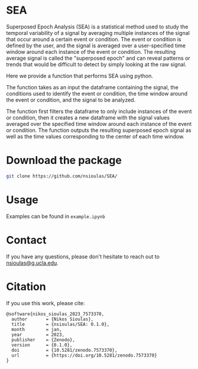 # SEA

Superposed Epoch Analysis (SEA) is a statistical method used to study the temporal variability of a signal by averaging multiple instances of the signal that occur around a certain event or condition. The event or condition is defined by the user, and the signal is averaged over a user-specified time window around each instance of the event or condition. The resulting average signal is called the "superposed epoch" and can reveal patterns or trends that would be difficult to detect by simply looking at the raw signal.

Here we provide a function that performs SEA using python.

The function takes as an input the dataframe containing the signal, the conditions used to identify the event or condition, the time window around the event or condition, and the signal to be analyzed. 

The function  first filters the dataframe to only include instances of the event or condition, then it creates a new dataframe with the signal values averaged over the specified time window around each instance of the event or condition. The function outputs the resulting superposed epoch signal as well as the time values corresponding to the center of each time window.


 # Download the package
``` bash
git clone https://github.com/nsioulas/SEA/
```

# Usage

Examples can be found in ```example.ipynb```

# Contact
If you have any questions, please don't hesitate to reach out to nsioulas@g.ucla.edu.

# Citation

If you use this work, please cite:

```
@software{nikos_sioulas_2023_7573370,
  author       = {Nikos Sioulas},
  title        = {nsioulas/SEA: 0.1.0},
  month        = jan,
  year         = 2023,
  publisher    = {Zenodo},
  version      = {0.1.0},
  doi          = {10.5281/zenodo.7573370},
  url          = {https://doi.org/10.5281/zenodo.7573370}
}
```


